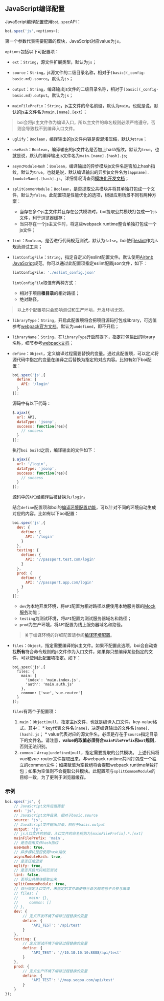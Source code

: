 ## JavaScript编译配置

JavaScript编译配置使用`boi.spec`API：

```JavaScript
boi.spec('js',<options>);
```

第一个参数代表需要配置的模块，JavaScript对应value为`js`。

`options`包括以下可配置项：

* `ext`：`String`，源文件扩展类型，默认为`js`；

* `source`：`String`，js源文件的二级目录名称，相对于`[basic](_config-basic.md).source`。默认为`js`；

* `output`：`String`，编译输出js文件的二级目录名称，相对于`[basic](_config-basic.md).output`。默认为`js`；

* `mainFilePrefix`：`String`，js主文件的命名前缀，默认为`main`。也就是说，默认的js主文件名为`main.[name].[ext]`；
> boi会将js主文件作为编译入口，所以主文件的命名规则必须严格遵守，否则会导致找不到编译入口文件。

* `uglify`：`Boolean`，编译输出的js文件内容是否混淆压缩，默认为`true`；

* `useHash`：`Boolean`，编译输出的js文件名是否加上hash指纹，默认为`true`。也就是说，默认的编译输出js文件名为`main.[name].[hash].js`;

* `asyncModuleHash`：`Boolean`，编译输出的异步模块js文件名是否加上hash指纹，默认为`true`。也就是说，默认编译输出的异步js文件名为`[appname].[moduleName].[hash].js`。详细情况请查阅[模块化开发文档](_modules.md)；

* `splitCommonModule`：`Boolean`，是否提取公共模块并将其单独打包成一个文件，默认为`false`。此配置项是性能优化的选项，根据应用场景不同有两种方案：
  * 当存在多个js主文件并且存在公共模块时，boi提取公共模块打包成一个js文件，利于浏览器缓存；
  * 当只存在一个js主文件时，将这些webpack runtime整合单独打包成一个js文件；

* `lint`：`Boolean`，是否进行代码规范测试，默认为`false`。boi使用[eslint](http://eslint.cn)作为js规范测试工具；

* `lintConfigFile`：`String`，指定自定义的eslint配置文件。默认使用[Airbnb JavaScript](https://github.com/airbnb/javascript)规范。你可以通过此配置项指定eslint配置json文件，如下：

    ```javascript
    lintConfigFile: './eslint_config.json'
    ```

    `lintConfigFile`取值有两种方式：
    * 相对于项目**根目录**的相对路径；
    * 绝对路径。

> 以上6个配置项只会影响测试和生产环境，开发环境无效。

* `libraryType`：`String`，开启此配置项将会把项目源码打包成library，可选值参考[webpack官方文档](https://doc.webpack-china.org/configuration/output/#output-librarytarget)。默认为`undefined`，即不开启；

* `libraryName`：`String`，在`libraryType`开启前提下，指定打包输出的library名称，细节参考[webpack文档](https://doc.webpack-china.org/configuration/output/#output-library)；

* `define`：`Object`，定义编译过程需要替换的变量。通过此配置项，可以定义将源代码中指定的变量在编译之后替换为指定的对应内容。比如有如下boi配置：

    ```JavaScript
    boi.spec('js',{
      define: {
        API: '/login'
      }
    });
    ```

    源码中有以下代码：

    ```JavaScript
    $.ajax({
      url: API,
      dataType: 'jsonp',
      success: function(res){
        // success
      }
    });
    ```

    执行`boi build`之后，编译输出的文件如下：

    ```JavaScript
    $.ajax({
      url: '/login',
      dataType: 'jsonp',
      success: function(res){
        // success
      }
    });
    ```

    源码中的`API`经编译后被替换为`/login`。

    结合`define`配置项和boi的[编译环境配置功能](_config-env.md)，可以针对不同的环境自动生成对应的内容。比如有以下boi配置：

    ```JavaScript
    boi.spec('js',{
      dev: {
        define: {
          API: '/login'
        }
      },
      testing: {
        define: {
          API: '//passport.test.com/login'
        }
      },
      prod: {
        define: {
          API: '//passport.app.com/login'
        }
      }
    });
    ```

    * `dev`为本地开发环境，将`API`配置为相对路径以便使用本地服务器的[Mock服务](_devserver-mock.md)功能；
    * `testing`为测试环境，将`API`配置为测试服务器域名和路径；
    * `prod`为生产环境，将`API`配置为线上服务器域名和路径。

    > 关于编译环境的详细配置请参阅[编译环境配置](_config-env.md)。

* `files`：`Object`，指定需要编译的js主文件。如果不配置此选项，boi会自动查找**所有**符合命令规则的js文件作为入口文件，如果你只想编译某些指定的文件，可以使用此配置项指定。如下：

    ```
    boi.spec('js',{
      files: {
        main: {
          'index': 'main.index.js',
          'auth': 'main.auth.js'
        },
        common: ['vue','vue-router']
      }
    });
    ```

    `files`有两个子配置项：

    1. `main`：`Object|null`，指定主js文件，也就是编译入口文件，key-value格式。其中：
      * key代表文件名`[name]`，决定编译输出的文件名`[name].[hash].js`；
      * value代表对应的源文件名，必须是存在于`source`指定目录下的文件名。请注意，**value的取值必须符合`mainFilePrefix`和`ext`规则**，否则无法识别。
    2. `common`：`Array|undefined|null`，指定需要提取的公共模块。 上述代码将vue和vue-router文件提取出来，与webpack runtime共同打包成一个独立的common文件；如果赋值为空数组将会提取webpack runtime单独打包；如果为空值则不会提取公共模块。此配置项与`splitCommonModule`的目标一致，为了更利于浏览器缓存。


### 示例
```JavaScript
boi.spec('js', {
    // JavaScript文件后缀类型
    ext: 'js',
    // JavaScript文件目录，相对于basic.source
    source: 'js',
    // JavaScript文件输出目录，相对于basic.output
    output: 'js',
    // js入口文件的前缀，入口文件的命名规则为[mainFilePrefix].*.[ext]
    mainFilePrefix: 'main',
    // 是否启用文件hash指纹
    useHash: true,
    // 异步模块是否使用hash指纹
    asyncModuleHash: true,
    // 是否压缩混淆
    uglify: true,
    // 是否开启代码规范测试
    lint: false,
    // 否将公共模块提取出来
    splitCommonModule: true,
    // 自行指定入口文件，未指定的文件即使符合命名规范也不会参与编译
    // files: {
    //     main: {},
    //     common: []
    // },
    dev: {
        // 定义开发环境下编译过程替换的变量
        define: {
            'API_TEST': '/api/test'
        }
    },
    testing: {
        // 定义测试环境下编译过程替换的变量
        define: {
            'API_TEST': '//10.10.10.10:8888/api/test'
        }
    },
    prod: {
        // 定义生产环境下编译过程替换的变量
        define: {
            'API_TEST': '//map.sogou.com/api/test'
        }
    }
});
```
